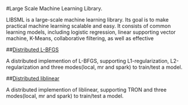 #Large Scale Machine Learning Library.

LIBSML is a large-scale machine learning library. Its goal is to make practical machine learning scalable and easy.
It consists of common learning models, including logistic regression, linear supporting vector machine,
K-Means, collaborative filtering, as well as effective

##[Distributed L-BFGS](https://github.com/libsml/libsml/tree/master/libsml-lbfgs)

A distributed implemention of L-BFGS, supporting L1-regularization, L2-regularization and three modes(local, mr and spark) to train/test a model.

##[Distributed liblinear](https://github.com/libsml/libsml/tree/master/libsml-liblinear)

A distributed implemention of liblinear, supporting TRON and three modes(local, mr and spark) to train/test a model.
